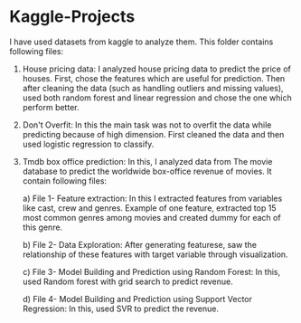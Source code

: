 # Kaggle-Projects

I have used datasets from kaggle to analyze them.
This folder contains following files:

1. House pricing data: I analyzed house pricing data to predict the price of houses. First, chose the features which are useful for prediction. Then after cleaning the data (such as handling outliers and missing values), used both random forest and linear regression and chose the one which perform better.

2. Don't Overfit: In this the main task was not to overfit the data while predicting because of high dimension. First cleaned the data and then used logistic regression to classify.

3. Tmdb box office prediction: In this, I analyzed data from The movie database to predict the worldwide box-office revenue of movies. It contain following files:
   
   a) File 1- Feature extraction: In this I extracted features from variables like cast, crew and genres. Example of one feature, extracted top 15 most common genres among movies and created dummy for each of this genre.
  
   b) File 2- Data Exploration: After generating featurese, saw the relationship of these features with target variable through visualization.
 
   c) File 3- Model Building and Prediction using Random Forest: In this, used Random forest with grid search to predict revenue.
  
   d) File 4- Model Building and Prediction using Support Vector Regression: In this, used SVR to predict the revenue.

